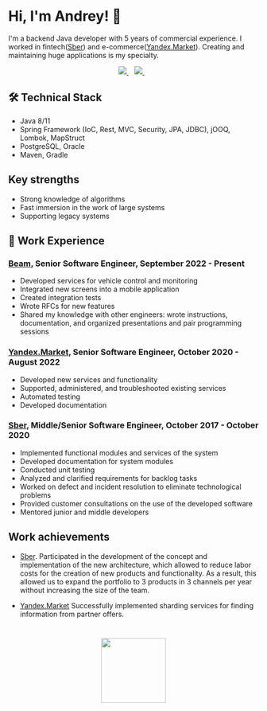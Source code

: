 # Hi, I'm Andrey! 👋
I'm a backend Java developer with 5 years of commercial experience. I worked in fintech([Sber](https://en.wikipedia.org/wiki/Sberbank)) and e-commerce([Yandex.Market](https://en.wikipedia.org/wiki/Yandex.Market)). Сreating and maintaining huge applications is my specialty.

<p align='center'>
   <a href="https://t.me/Marbok" target="_blank">
    <img src="https://img.shields.io/badge/Telegram-2CA5E0?style=for-the-badge&logo=telegram&logoColor=white" />        
  </a>&nbsp;&nbsp;
  <a href="www.linkedin.com/in/dmitriev-andrey-dev" target="_blank">
    <img src="https://img.shields.io/badge/linkedin-%230077B5.svg?&style=for-the-badge&logo=linkedin&logoColor=white" />
  </a>&nbsp;&nbsp;
</p>

## 🛠 Technical Stack
* Java 8/11
* Spring Framework (IoC, Rest, MVC, Security, JPA, JDBC), jOOQ, Lombok, MapStruct
* PostgreSQL, Oracle
* Maven, Gradle 

## Key strengths
* Strong knowledge of algorithms
* Fast immersion in the work of large systems
* Supporting legacy systems

## :office: Work Experience
### [Beam](https://www.ridebeam.com), Senior Software Engineer, September 2022 - Present
* Developed services for vehicle control and monitoring
* Integrated new screens into a mobile application
* Created integration tests
* Wrote RFCs for new features
* Shared my knowledge with other engineers: wrote instructions, documentation, and organized presentations and pair programming sessions

### [Yandex.Market](https://en.wikipedia.org/wiki/Yandex.Market), Senior Software Engineer, October 2020 - August 2022
* Developed new services and functionality
* Supported, administered, and troubleshooted existing services
* Automated testing
* Developed documentation

### [Sber](https://en.wikipedia.org/wiki/Sberbank), Middle/Senior Software Engineer, October 2017 - October 2020
* Implemented functional modules and services of the system
* Developed documentation for system modules
* Conducted unit testing
* Analyzed and clarified requirements for backlog tasks
* Worked on defect and incident resolution to eliminate technological problems
* Provided customer consultations on the use of the developed software
* Mentored junior and middle developers

## Work achievements

* [Sber](https://en.wikipedia.org/wiki/Sberbank). Participated in the development of the concept and implementation of the new architecture, which allowed to reduce labor costs for the creation of new products and functionality. As a result, this allowed us to expand the portfolio to 3 products in 3 channels per year without increasing the size of the team.

* [Yandex.Market](https://en.wikipedia.org/wiki/Yandex.Market) Successfully implemented sharding services for finding information from partner offers.

<div align="center" style="margin: 40px 0">
   <a href="https://github.com/dmitriev-andrey/github-profile-views-counter">
       <img width="130px" src="https://komarev.com/ghpvc/?username=dmitriev-andrey&color=DE002D">
   </a>
</div>
